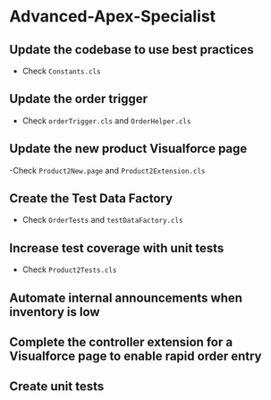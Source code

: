 # Advanced-Apex-Specialist

## Update the codebase to use best practices
- Check `Constants.cls`

## Update the order trigger
- Check `orderTrigger.cls` and `OrderHelper.cls`

## Update the new product Visualforce page
-Check `Product2New.page` and `Product2Extension.cls`

## Create the Test Data Factory
- Check  `OrderTests` and `testDataFactory.cls`

## Increase test coverage with unit tests
- Check `Product2Tests.cls`

## Automate internal announcements when inventory is low

## Complete the controller extension for a Visualforce page to enable rapid order entry

## Create unit tests

